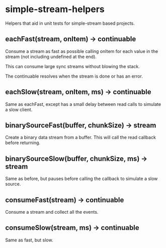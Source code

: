 simple-stream-helpers
=====================

Helpers that aid in unit tests for simple-stream based projects.

## eachFast(stream, onItem) -> continuable

Consume a stream as fast as possible calling onItem for each value in the stream (not including undefined at the end).

This can consume large sync streams without blowing the stack.

The continuable resolves when the stream is done or has an error.

## eachSlow(stream, onItem, ms) -> continuable

Same as eachFast, except has a small delay between read calls to simulate a slow client.

## binarySourceFast(buffer, chunkSize) -> stream<binary>

Create a binary data stream from a buffer.  This will call the read callback before returning.

## binarySourceSlow(buffer, chunkSize, ms) -> stream<binary>

Same as before, but pauses before calling the callback to simulate a slow source.

## consumeFast(stream) -> continuable<items>

Consume a stream and collect all the events.

## consumeSlow(stream, ms) -> continuable<items>

Same as fast, but slow.
